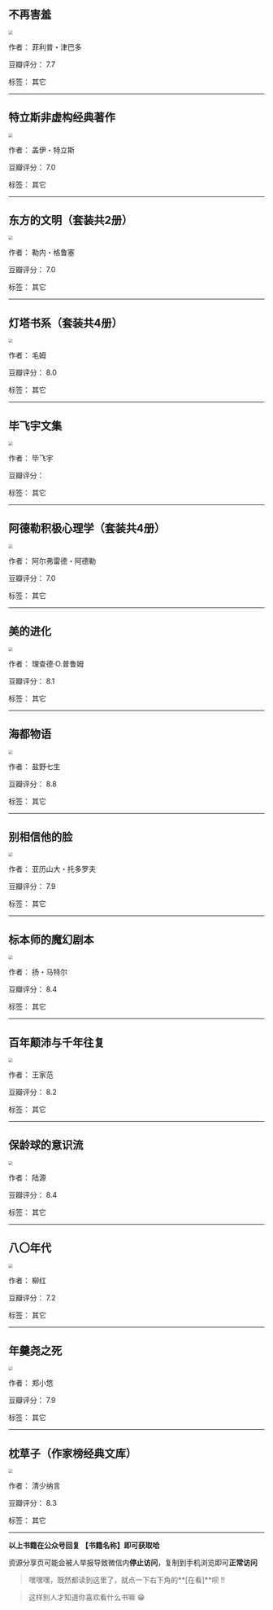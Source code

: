 ## 不再害羞

<img src="https://www.aibooks.cc/wp-content/uploads/2019/04/2019040906120064.jpg" style="zoom:50%;" />

作者： 菲利普・津巴多

豆瓣评分：  7.7

标签： 其它


---

## 特立斯非虚构经典著作

<img src="https://www.aibooks.cc/wp-content/uploads/2019/04/2019040906022260.jpg" style="zoom:50%;" />

作者： 盖伊・特立斯

豆瓣评分：  7.0

标签： 其它


---

## 东方的文明（套装共2册）

<img src="https://www.aibooks.cc/wp-content/uploads/2019/04/2019040905513481.jpg" style="zoom:50%;" />

作者： 勒内・格鲁塞

豆瓣评分：  7.0

标签： 其它


---

## 灯塔书系（套装共4册）

<img src="https://www.aibooks.cc/wp-content/uploads/2019/04/2019040905440371.jpg" style="zoom:50%;" />

作者： 毛姆

豆瓣评分：  8.0

标签： 其它


---

## 毕飞宇文集

<img src="https://www.aibooks.cc/wp-content/uploads/2019/04/2019040905395868.jpg" style="zoom:50%;" />

作者： 毕飞宇

豆瓣评分：  

标签： 其它


---

## 阿德勒积极心理学（套装共4册）

<img src="https://www.aibooks.cc/wp-content/uploads/2019/04/201904090530355.jpg" style="zoom:50%;" />

作者： 阿尔弗雷德・阿德勒

豆瓣评分：  7.0

标签： 其它


---

## 美的进化

<img src="https://www.aibooks.cc/wp-content/uploads/2019/04/2019040905201768.jpg" style="zoom:50%;" />

作者： 理查德·O.普鲁姆

豆瓣评分：  8.1

标签： 其它


---

## 海都物语

<img src="https://www.aibooks.cc/wp-content/uploads/2019/04/2019040905151757.jpg" style="zoom:50%;" />

作者： 盐野七生

豆瓣评分：  8.8

标签： 其它


---

## 别相信他的脸

<img src="https://www.aibooks.cc/wp-content/uploads/2019/04/2019040812220269.jpg" style="zoom:50%;" />

作者： 亚历山大・托多罗夫

豆瓣评分：  7.9

标签： 其它


---

## 标本师的魔幻剧本

<img src="https://www.aibooks.cc/wp-content/uploads/2019/04/2019040811501644.jpg" style="zoom:50%;" />

作者： 扬・马特尔

豆瓣评分：  8.4

标签： 其它


---

## 百年颠沛与千年往复

<img src="https://www.aibooks.cc/wp-content/uploads/2019/04/201904081147522.jpg" style="zoom:50%;" />

作者： 王家范

豆瓣评分：  8.2

标签： 其它


---

## 保龄球的意识流

<img src="https://www.aibooks.cc/wp-content/uploads/2019/04/2019040811400375.jpg" style="zoom:50%;" />

作者： 陆源

豆瓣评分：  8.4

标签： 其它


---

## 八〇年代

<img src="https://www.aibooks.cc/wp-content/uploads/2019/04/2019040810112255.jpg" style="zoom:50%;" />

作者： 柳红

豆瓣评分：  7.2

标签： 其它


---

## 年羹尧之死

<img src="https://www.aibooks.cc/wp-content/uploads/2019/04/2019040806294452.jpg" style="zoom:50%;" />

作者： 郑小悠

豆瓣评分：  7.9

标签： 其它


---

## 枕草子（作家榜经典文库）

<img src="https://www.aibooks.cc/wp-content/uploads/2019/04/2019040806240559.jpg" style="zoom:50%;" />

作者： 清少纳言

豆瓣评分：  8.3

标签： 其它


---


**以上书籍在公众号回复 【书籍名称】即可获取哈** 


资源分享页可能会被人举报导致微信内**停止访问**，复制到手机浏览即可**正常访问**


> 嘿嘿嘿，既然都读到这里了，就点一下右下角的**[在看]**呗 !!

> 

> 这样别人才知道你喜欢看什么书嘛 😁

